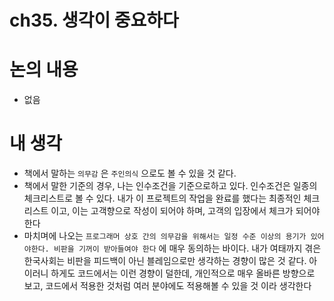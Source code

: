 # ch35. 생각이 중요하다

# 논의 내용

- 없음

# 내 생각

- 책에서 말하는 `의무감` 은 `주인의식` 으로도 볼 수 있을 것 같다.
- 책에서 말한 기준의 경우, 나는 인수조건을 기준으로하고 있다. 인수조건은 일종의 체크리스트로 볼 수 있다. 내가 이 프로젝트의 작업을 완료를 했다는 최종적인 체크리스트 이고, 이는 고객향으로 작성이 되어야 하며, 고객의 입장에서 체크가 되어야한다
- 마치며에 나오는 `프로그래머 상호 간의 의무감을 위해서는 일정 수준 이상의 용기가 있어야한다. 비판을 기꺼이 받아들여야 한다` 에 매우 동의하는 바이다. 내가 여태까지 겪은 한국사회는 비판을 피드백이 아닌 블레임으로만 생각하는 경향이 많은 것 같다. 아이러니 하게도 코드에서는 이런 경향이 덜한데, 개인적으로 매우 올바른 방향으로 보고, 코드에서 적용한 것처럼 여러 분야에도 적용해볼 수 있을 것 이라 생각한다